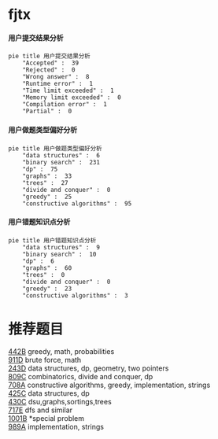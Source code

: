 # fjtx

<!-- tabs:start -->



#### **用户提交结果分析**

```mermaid
pie title 用户提交结果分析
    "Accepted" :  39
    "Rejected" :  0
    "Wrong answer" :  8
    "Runtime error" :  1
    "Time limit exceeded" :  1
    "Memory limit exceeded" :  0
    "Compilation error" :  1
    "Partial" :  0
```

#### **用户做题类型偏好分析**

```mermaid
pie title 用户做题类型偏好分析
    "data structures" :  6
    "binary search" :  231
    "dp" :  75
    "graphs" :  33
    "trees" :  27
    "divide and conquer" :  0
    "greedy" :  25
    "constructive algorithms" :  95
```
#### **用户错题知识点分析**

```mermaid
pie title 用户错题知识点分析
    "data structures" :  9
    "binary search" :  10
    "dp" :  6
    "graphs" :  60
    "trees" :  0
    "divide and conquer" :  0
    "greedy" :  23
    "constructive algorithms" :  3
```



<!-- tabs:end -->
# 推荐题目
[442B](https://codeforces.com/contest/442/problem/B)		greedy,
                        math,
                        probabilities		  
[911D](https://codeforces.com/contest/911/problem/D)		brute force,
                        math		  
[243D](https://codeforces.com/contest/243/problem/D)		data structures,
                        dp,
                        geometry,
                        two pointers		  
[809C](https://codeforces.com/contest/809/problem/C)		combinatorics,
                        divide and conquer,
                        dp		  
[708A](https://codeforces.com/contest/708/problem/A)		constructive algorithms,
                        greedy,
                        implementation,
                        strings		  
[425C](https://codeforces.com/contest/425/problem/C)		data structures,
                        dp		  
[430C](https://codeforces.com/contest/430/problem/C)		dsu,graphs,sortings,trees		  
[717E](https://codeforces.com/contest/717/problem/E)		dfs and similar		  
[1001B](https://codeforces.com/contest/1001/problem/B)		*special problem		  
[989A](https://codeforces.com/contest/989/problem/A)		implementation,
                        strings		  
